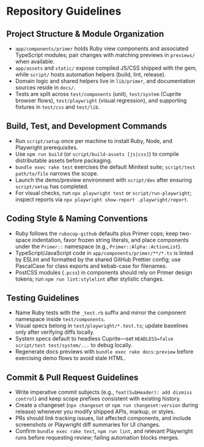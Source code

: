 # Repository Guidelines

## Project Structure & Module Organization
- `app/components/primer` holds Ruby view components and associated TypeScript modules; pair changes with matching previews in `previews/` when available.
- `app/assets` and `static/` expose compiled JS/CSS shipped with the gem, while `script/` hosts automation helpers (build, lint, release).
- Domain logic and shared helpers live in `lib/primer`, and documentation sources reside in `docs/`.
- Tests are split across `test/components` (unit), `test/system` (Cuprite browser flows), `test/playwright` (visual regression), and supporting fixtures in `test/css` and `test/lib`.

## Build, Test, and Development Commands
- Run `script/setup` once per machine to install Ruby, Node, and Playwright prerequisites.
- Use `npm run build` (or `script/build-assets [js|css]`) to compile distributable assets before packaging.
- `bundle exec rake test` exercises the default Minitest suite; `script/test path/to/file` narrows the scope.
- Launch the demo/preview environment with `script/dev` after ensuring `script/setup` has completed.
- For visual checks, run `npx playwright test` or `script/run-playwright`; inspect reports via `npx playwright show-report .playwright/report`.

## Coding Style & Naming Conventions
- Ruby follows the `rubocop-github` defaults plus Primer cops; keep two-space indentation, favor frozen string literals, and place components under the `Primer::` namespace (e.g., `Primer::Alpha::ActionList`).
- TypeScript/JavaScript code in `app/components/primer/**/*.ts` is linted by ESLint and formatted by the shared GitHub Prettier config; use PascalCase for class exports and kebab-case for filenames.
- PostCSS modules (`.pcss`) in components should rely on Primer design tokens; run `npm run lint:stylelint` after stylistic changes.

## Testing Guidelines
- Name Ruby tests with the `_test.rb` suffix and mirror the component namespace inside `test/components`.
- Visual specs belong in `test/playwright/*.test.ts`; update baselines only after verifying diffs locally.
- System specs default to headless Cuprite—set `HEADLESS=false script/test test/system/...` to debug locally.
- Regenerate docs previews with `bundle exec rake docs:preview` before exercising demo flows to avoid stale HTML.

## Commit & Pull Request Guidelines
- Write imperative commit subjects (e.g., `feat(SubHeader): add dismiss control`) and keep scope prefixes consistent with existing history.
- Create a changeset (`npx changeset` or `npm run changeset:version` during release) whenever you modify shipped APIs, markup, or styles.
- PRs should link tracking issues, list affected components, and include screenshots or Playwright diff summaries for UI changes.
- Confirm `bundle exec rake test`, `npm run lint`, and relevant Playwright runs before requesting review; failing automation blocks merges.
